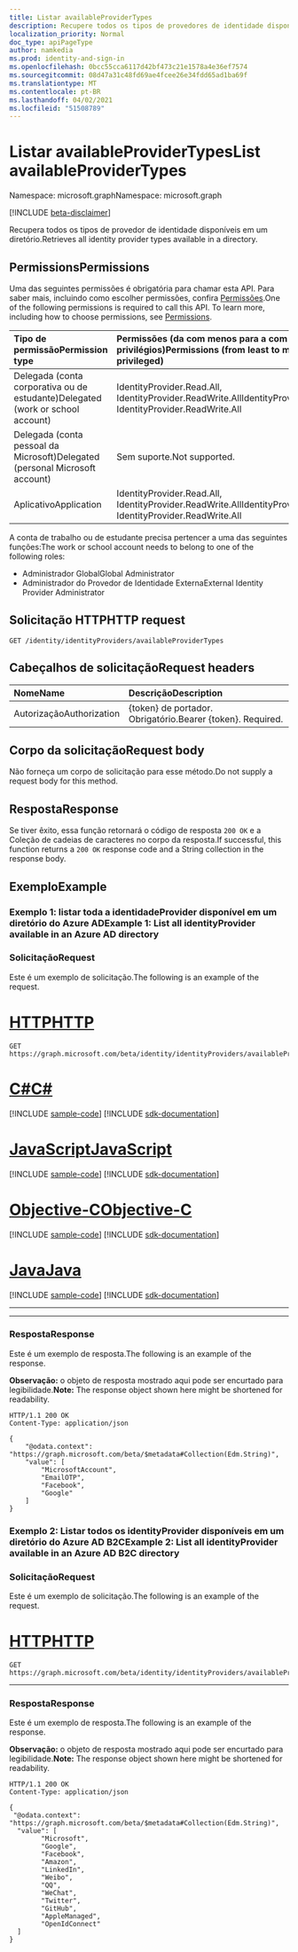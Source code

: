 ```yaml
---
title: Listar availableProviderTypes
description: Recupere todos os tipos de provedores de identidade disponíveis no diretório.
localization_priority: Normal
doc_type: apiPageType
author: namkedia
ms.prod: identity-and-sign-in
ms.openlocfilehash: 0bcc55cca6117d42bf473c21e1578a4e36ef7574
ms.sourcegitcommit: 08d47a31c48fd69ae4fcee26e34fdd65ad1ba69f
ms.translationtype: MT
ms.contentlocale: pt-BR
ms.lasthandoff: 04/02/2021
ms.locfileid: "51508789"
---
```

# <a name="list-availableprovidertypes"></a><span data-ttu-id="7f0bf-103">Listar availableProviderTypes</span><span class="sxs-lookup"><span data-stu-id="7f0bf-103">List availableProviderTypes</span></span>

<span data-ttu-id="7f0bf-104">Namespace: microsoft.graph</span><span class="sxs-lookup"><span data-stu-id="7f0bf-104">Namespace: microsoft.graph</span></span>

[!INCLUDE [beta-disclaimer](../../includes/beta-disclaimer.md)]

<span data-ttu-id="7f0bf-105">Recupera todos os tipos de provedor de identidade disponíveis em um diretório.</span><span class="sxs-lookup"><span data-stu-id="7f0bf-105">Retrieves all identity provider types available in a directory.</span></span>

## <a name="permissions"></a><span data-ttu-id="7f0bf-106">Permissions</span><span class="sxs-lookup"><span data-stu-id="7f0bf-106">Permissions</span></span>

<span data-ttu-id="7f0bf-p101">Uma das seguintes permissões é obrigatória para chamar esta API. Para saber mais, incluindo como escolher permissões, confira [Permissões](/graph/permissions-reference).</span><span class="sxs-lookup"><span data-stu-id="7f0bf-p101">One of the following permissions is required to call this API. To learn more, including how to choose permissions, see [Permissions](/graph/permissions-reference).</span></span>

|<span data-ttu-id="7f0bf-109">Tipo de permissão</span><span class="sxs-lookup"><span data-stu-id="7f0bf-109">Permission type</span></span>      | <span data-ttu-id="7f0bf-110">Permissões (da com menos para a com mais privilégios)</span><span class="sxs-lookup"><span data-stu-id="7f0bf-110">Permissions (from least to most privileged)</span></span>              |
|:--------------------|:---------------------------------------------------------|
|<span data-ttu-id="7f0bf-111">Delegada (conta corporativa ou de estudante)</span><span class="sxs-lookup"><span data-stu-id="7f0bf-111">Delegated (work or school account)</span></span>|<span data-ttu-id="7f0bf-112">IdentityProvider.Read.All, IdentityProvider.ReadWrite.All</span><span class="sxs-lookup"><span data-stu-id="7f0bf-112">IdentityProvider.Read.All, IdentityProvider.ReadWrite.All</span></span>|
|<span data-ttu-id="7f0bf-113">Delegada (conta pessoal da Microsoft)</span><span class="sxs-lookup"><span data-stu-id="7f0bf-113">Delegated (personal Microsoft account)</span></span>| <span data-ttu-id="7f0bf-114">Sem suporte.</span><span class="sxs-lookup"><span data-stu-id="7f0bf-114">Not supported.</span></span>|
|<span data-ttu-id="7f0bf-115">Aplicativo</span><span class="sxs-lookup"><span data-stu-id="7f0bf-115">Application</span></span>|<span data-ttu-id="7f0bf-116">IdentityProvider.Read.All, IdentityProvider.ReadWrite.All</span><span class="sxs-lookup"><span data-stu-id="7f0bf-116">IdentityProvider.Read.All, IdentityProvider.ReadWrite.All</span></span>|

<span data-ttu-id="7f0bf-117">A conta de trabalho ou de estudante precisa pertencer a uma das seguintes funções:</span><span class="sxs-lookup"><span data-stu-id="7f0bf-117">The work or school account needs to belong to one of the following roles:</span></span>

* <span data-ttu-id="7f0bf-118">Administrador Global</span><span class="sxs-lookup"><span data-stu-id="7f0bf-118">Global Administrator</span></span>
* <span data-ttu-id="7f0bf-119">Administrador do Provedor de Identidade Externa</span><span class="sxs-lookup"><span data-stu-id="7f0bf-119">External Identity Provider Administrator</span></span>

## <a name="http-request"></a><span data-ttu-id="7f0bf-120">Solicitação HTTP</span><span class="sxs-lookup"><span data-stu-id="7f0bf-120">HTTP request</span></span>

<!-- { "blockType": "ignored" } -->

```http
GET /identity/identityProviders/availableProviderTypes
```

## <a name="request-headers"></a><span data-ttu-id="7f0bf-121">Cabeçalhos de solicitação</span><span class="sxs-lookup"><span data-stu-id="7f0bf-121">Request headers</span></span>

|<span data-ttu-id="7f0bf-122">Nome</span><span class="sxs-lookup"><span data-stu-id="7f0bf-122">Name</span></span>|<span data-ttu-id="7f0bf-123">Descrição</span><span class="sxs-lookup"><span data-stu-id="7f0bf-123">Description</span></span>|
|:---------------|:----------|
|<span data-ttu-id="7f0bf-124">Autorização</span><span class="sxs-lookup"><span data-stu-id="7f0bf-124">Authorization</span></span>|<span data-ttu-id="7f0bf-p102">{token} de portador. Obrigatório.</span><span class="sxs-lookup"><span data-stu-id="7f0bf-p102">Bearer {token}. Required.</span></span>|

## <a name="request-body"></a><span data-ttu-id="7f0bf-127">Corpo da solicitação</span><span class="sxs-lookup"><span data-stu-id="7f0bf-127">Request body</span></span>
<span data-ttu-id="7f0bf-128">Não forneça um corpo de solicitação para esse método.</span><span class="sxs-lookup"><span data-stu-id="7f0bf-128">Do not supply a request body for this method.</span></span>

## <a name="response"></a><span data-ttu-id="7f0bf-129">Resposta</span><span class="sxs-lookup"><span data-stu-id="7f0bf-129">Response</span></span>

<span data-ttu-id="7f0bf-130">Se tiver êxito, essa função retornará o código de resposta `200 OK` e a Coleção de cadeias de caracteres no corpo da resposta.</span><span class="sxs-lookup"><span data-stu-id="7f0bf-130">If successful, this function returns a `200 OK` response code and a String collection in the response body.</span></span>

## <a name="example"></a><span data-ttu-id="7f0bf-131">Exemplo</span><span class="sxs-lookup"><span data-stu-id="7f0bf-131">Example</span></span>

### <a name="example-1-list-all-identityprovider-available-in-an-azure-ad-directory"></a><span data-ttu-id="7f0bf-132">Exemplo 1: listar **toda a identidadeProvider** disponível em um diretório do Azure AD</span><span class="sxs-lookup"><span data-stu-id="7f0bf-132">Example 1: List all **identityProvider** available in an Azure AD directory</span></span>

### <a name="request"></a><span data-ttu-id="7f0bf-133">Solicitação</span><span class="sxs-lookup"><span data-stu-id="7f0bf-133">Request</span></span>
<span data-ttu-id="7f0bf-134">Este é um exemplo de solicitação.</span><span class="sxs-lookup"><span data-stu-id="7f0bf-134">The following is an example of the request.</span></span>

# <a name="http"></a>[<span data-ttu-id="7f0bf-135">HTTP</span><span class="sxs-lookup"><span data-stu-id="7f0bf-135">HTTP</span></span>](#tab/http)
<!-- {
  "blockType": "request",
  "name": "identityprovider_availableprovidertypes"
}
-->

``` http
GET https://graph.microsoft.com/beta/identity/identityProviders/availableProviderTypes
```
# <a name="c"></a>[<span data-ttu-id="7f0bf-136">C#</span><span class="sxs-lookup"><span data-stu-id="7f0bf-136">C#</span></span>](#tab/csharp)
[!INCLUDE [sample-code](../includes/snippets/csharp/identityprovider-availableprovidertypes-csharp-snippets.md)]
[!INCLUDE [sdk-documentation](../includes/snippets/snippets-sdk-documentation-link.md)]

# <a name="javascript"></a>[<span data-ttu-id="7f0bf-137">JavaScript</span><span class="sxs-lookup"><span data-stu-id="7f0bf-137">JavaScript</span></span>](#tab/javascript)
[!INCLUDE [sample-code](../includes/snippets/javascript/identityprovider-availableprovidertypes-javascript-snippets.md)]
[!INCLUDE [sdk-documentation](../includes/snippets/snippets-sdk-documentation-link.md)]

# <a name="objective-c"></a>[<span data-ttu-id="7f0bf-138">Objective-C</span><span class="sxs-lookup"><span data-stu-id="7f0bf-138">Objective-C</span></span>](#tab/objc)
[!INCLUDE [sample-code](../includes/snippets/objc/identityprovider-availableprovidertypes-objc-snippets.md)]
[!INCLUDE [sdk-documentation](../includes/snippets/snippets-sdk-documentation-link.md)]

# <a name="java"></a>[<span data-ttu-id="7f0bf-139">Java</span><span class="sxs-lookup"><span data-stu-id="7f0bf-139">Java</span></span>](#tab/java)
[!INCLUDE [sample-code](../includes/snippets/java/identityprovider-availableprovidertypes-java-snippets.md)]
[!INCLUDE [sdk-documentation](../includes/snippets/snippets-sdk-documentation-link.md)]

---


---

### <a name="response"></a><span data-ttu-id="7f0bf-140">Resposta</span><span class="sxs-lookup"><span data-stu-id="7f0bf-140">Response</span></span>

<span data-ttu-id="7f0bf-141">Este é um exemplo de resposta.</span><span class="sxs-lookup"><span data-stu-id="7f0bf-141">The following is an example of the response.</span></span>

<span data-ttu-id="7f0bf-142">**Observação:** o objeto de resposta mostrado aqui pode ser encurtado para legibilidade.</span><span class="sxs-lookup"><span data-stu-id="7f0bf-142">**Note:** The response object shown here might be shortened for readability.</span></span>

<!-- {
  "blockType": "response",
  "truncated": true,
  "@odata.type": "Collection(Edm.String)"
}
-->

``` http
HTTP/1.1 200 OK
Content-Type: application/json

{
    "@odata.context": "https://graph.microsoft.com/beta/$metadata#Collection(Edm.String)",
    "value": [
        "MicrosoftAccount",
        "EmailOTP",
        "Facebook",
        "Google"
    ]
}
```

### <a name="example-2-list-all-identityprovider-available-in-an-azure-ad-b2c-directory"></a><span data-ttu-id="7f0bf-143">Exemplo 2: Listar **todos os identityProvider** disponíveis em um diretório do Azure AD B2C</span><span class="sxs-lookup"><span data-stu-id="7f0bf-143">Example 2: List all **identityProvider** available in an Azure AD B2C directory</span></span>

### <a name="request"></a><span data-ttu-id="7f0bf-144">Solicitação</span><span class="sxs-lookup"><span data-stu-id="7f0bf-144">Request</span></span>
<span data-ttu-id="7f0bf-145">Este é um exemplo de solicitação.</span><span class="sxs-lookup"><span data-stu-id="7f0bf-145">The following is an example of the request.</span></span>

# <a name="http"></a>[<span data-ttu-id="7f0bf-146">HTTP</span><span class="sxs-lookup"><span data-stu-id="7f0bf-146">HTTP</span></span>](#tab/http)
<!-- {
  "blockType": "request",
  "name": "identityprovider_availableprovidertypes_b2c"
}
-->

``` http
GET https://graph.microsoft.com/beta/identity/identityProviders/availableProviderTypes
```

---

### <a name="response"></a><span data-ttu-id="7f0bf-147">Resposta</span><span class="sxs-lookup"><span data-stu-id="7f0bf-147">Response</span></span>

<span data-ttu-id="7f0bf-148">Este é um exemplo de resposta.</span><span class="sxs-lookup"><span data-stu-id="7f0bf-148">The following is an example of the response.</span></span>

<span data-ttu-id="7f0bf-149">**Observação:** o objeto de resposta mostrado aqui pode ser encurtado para legibilidade.</span><span class="sxs-lookup"><span data-stu-id="7f0bf-149">**Note:** The response object shown here might be shortened for readability.</span></span>

<!-- {
  "blockType": "response",
  "truncated": true,
  "@odata.type": "Collection(Edm.String)"
}
-->

``` http
HTTP/1.1 200 OK
Content-Type: application/json

{
 "@odata.context": "https://graph.microsoft.com/beta/$metadata#Collection(Edm.String)",
  "value": [
        "Microsoft",
        "Google",
        "Facebook",
        "Amazon",
        "LinkedIn",
        "Weibo",
        "QQ",
        "WeChat",
        "Twitter",
        "GitHub",
        "AppleManaged",
        "OpenIdConnect"
  ]
}
```
